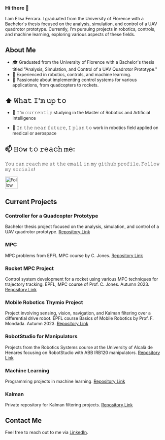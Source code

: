 ### Hi there 👋

I am Elisa Ferrara. I graduated from the University of Florence with a Bachelor's thesis focused on the analysis, simulation, and control of a UAV quadrotor prototype. Currently, I'm pursuing projects in robotics, controls, and machine learning, exploring various aspects of these fields.






## About Me
- 🎓 Graduated from the University of Florence with a Bachelor's thesis titled "Analysis, Simulation, and Control of a UAV Quadrotor Prototype."
- 🌟 Experienced in robotics, controls, and machine learning.
- 🚀 Passionate about implementing control systems for various applications, from quadcopters to rockets.

## ⬆ 𝚆𝚑𝚊𝚝 𝙸'𝚖 𝚞𝚙 𝚝𝚘
- 🔨 𝙸'𝚖 𝚌𝚞𝚛𝚛𝚎𝚗𝚝𝚕𝚢 studying in the Master of Robotics and Artificial Intelligence

- 🎯 𝙸𝚗 𝚝𝚑𝚎 𝚗𝚎𝚊𝚛 𝚏𝚞𝚝𝚞𝚛𝚎, 𝙸 𝚙𝚕𝚊𝚗 𝚝𝚘 work in robotics field applied on medical or aerospace

## 📫 𝙷𝚘𝚠 𝚝𝚘 𝚛𝚎𝚊𝚌𝚑 𝚖𝚎:
𝚈𝚘𝚞 𝚌𝚊𝚗 𝚛𝚎𝚊𝚌𝚑 𝚖𝚎 𝚊𝚝 𝚝𝚑𝚎 𝚎𝚖𝚊𝚒𝚕 𝚒𝚗 𝚖𝚢 𝚐𝚒𝚝𝚑𝚞𝚋 𝚙𝚛𝚘𝚏𝚒𝚕𝚎. 𝙵𝚘𝚕𝚕𝚘𝚠 𝚖𝚢 𝚜𝚘𝚌𝚒𝚊𝚕𝚜!

[<img src="https://raw.githubusercontent.com/Raymo111/Raymo111/master/socials/linkedin.png" height="40em" align="center" alt="Follow Lapo on LinkedIn" title="Follow Lapo on LinkedIn"/>](https://www.linkedin.com/in/lapo-carrieri/)

## Current Projects
### Controller for a Quadcopter Prototype
Bachelor thesis project focused on the analysis, simulation, and control of a UAV quadrotor prototype.
[Repository Link](https://github.com/elisaaferraraa/Controller-for-a-quadcopter-prototype)

### MPC
MPC problems from EPFL MPC course by C. Jones.
[Repository Link](https://github.com/elisaaferraraa/MPC)

### Rocket MPC Project
Control system development for a rocket using various MPC techniques for trajectory tracking. EPFL, MPC course of Prof. C. Jones. Autumn 2023.
[Repository Link](https://github.com/elisaaferraraa/Rocket_MPC_project)

### Mobile Robotics Thymio Project
Project involving sensing, vision, navigation, and Kalman filtering over a differential drive robot. EPFL course Basics of Mobile Robotics by Prof. F. Mondada. Autumn 2023.
[Repository Link](https://github.com/elisaaferraraa/Mobile-Robotics-Thymio-project)

### RobotStudio for Manipulators
Projects from the Robotics Systems course at the University of Alcalà de Henares focusing on RobotStudio with ABB IRB120 manipulators.
[Repository Link](https://github.com/elisaaferraraa/RobotStudio-for-Manipulators)

### Machine Learning
Programming projects in machine learning.
[Repository Link](https://github.com/elisaaferraraa/Machine-Learning)

### Kalman
Private repository for Kalman filtering projects.
[Repository Link](https://github.com/elisaaferraraa/kalman)

## Contact Me
Feel free to reach out to me via [LinkedIn](https://www.linkedin.com/in/elisa-ferrara).






